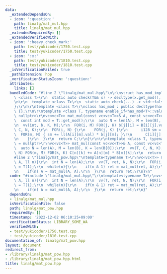 ```yaml
---
data:
  _extendedDependsOn:
  - icon: ':question:'
    path: linalg/mat_mul.hpp
    title: linalg/mat_mul.hpp
  _extendedRequiredBy: []
  _extendedVerifiedWith:
  - icon: ':heavy_check_mark:'
    path: test/yukicoder/1750.test.cpp
    title: test/yukicoder/1750.test.cpp
  - icon: ':x:'
    path: test/yukicoder/1810.test.cpp
    title: test/yukicoder/1810.test.cpp
  _isVerificationFailed: true
  _pathExtension: hpp
  _verificationStatusIcon: ':question:'
  attributes:
    links: []
  bundledCode: "#line 2 \"linalg/mat_mul.hpp\"\n\r\nstruct has_mod_impl {\r\n  template\
    \ <class T>\r\n  static auto check(T&& x) -> decltype(x.get_mod(), std::true_type{});\r\
    \n\r\n  template <class T>\r\n  static auto check(...) -> std::false_type;\r\n\
    };\r\n\r\ntemplate <class T>\r\nclass has_mod : public decltype(has_mod_impl::check<T>(std::declval<T>()))\
    \ {};\r\n\r\ntemplate <class T, typename enable_if<has_mod<T>::value>::type* =\
    \ nullptr>\r\nvc<vc<T>> mat_mul(const vc<vc<T>>& A, const vc<vc<T>>& B) {\r\n\
    \  const int mod = T::get_mod();\r\n  auto N = len(A), M = len(B), K = len(B[0]);\r\
    \n  vv(int, b, K, M);\r\n  FOR(i, M) FOR(j, K) b[j][i] = B[i][j].val;\r\n  vv(T,\
    \ C, N, K);\r\n  FOR(i, N) {\r\n    FOR(j, K) {\r\n      i128 sm = 0;\r\n    \
    \  FOR(m, M) { sm += ll(A[i][m].val) * b[j][m]; }\r\n      C[i][j] = sm % mod;\r\
    \n    }\r\n  }\r\n  return C;\r\n}\r\n\r\ntemplate <class T, typename enable_if<!has_mod<T>::value>::type*\
    \ = nullptr>\r\nvc<vc<T>> mat_mul(const vc<vc<T>>& A, const vc<vc<T>>& B) {\r\n\
    \  auto N = len(A), M = len(B), K = len(B[0]);\r\n  vv(T, C, N, K);\r\n  FOR(n,\
    \ N) FOR(m, M) FOR(k, K) C[n][k] += A[n][m] * B[m][k];\r\n  return C;\r\n}\r\n\
    #line 2 \"linalg/mat_pow.hpp\"\ntemplate<typename T>\r\nvc<vc<T>> mat_pow(vc<vc<T>>\
    \ A, ll n){\r\n  int N = len(A);\r\n  vv(T, ret, N, N);\r\n  FOR(i, N) ret[i][i]\
    \ = T(1);\r\n  while(n){\r\n    if(n & 1) ret = mat_mul(ret, A);\r\n    n /= 2;\r\
    \n    if(n) A = mat_mul(A, A);\r\n  }\r\n  return ret;\r\n}\n"
  code: "#include \"linalg/mat_mul.hpp\"\r\ntemplate<typename T>\r\nvc<vc<T>> mat_pow(vc<vc<T>>\
    \ A, ll n){\r\n  int N = len(A);\r\n  vv(T, ret, N, N);\r\n  FOR(i, N) ret[i][i]\
    \ = T(1);\r\n  while(n){\r\n    if(n & 1) ret = mat_mul(ret, A);\r\n    n /= 2;\r\
    \n    if(n) A = mat_mul(A, A);\r\n  }\r\n  return ret;\r\n}"
  dependsOn:
  - linalg/mat_mul.hpp
  isVerificationFile: false
  path: linalg/mat_pow.hpp
  requiredBy: []
  timestamp: '2022-12-02 06:10:25+09:00'
  verificationStatus: LIBRARY_SOME_WA
  verifiedWith:
  - test/yukicoder/1750.test.cpp
  - test/yukicoder/1810.test.cpp
documentation_of: linalg/mat_pow.hpp
layout: document
redirect_from:
- /library/linalg/mat_pow.hpp
- /library/linalg/mat_pow.hpp.html
title: linalg/mat_pow.hpp
---
```

